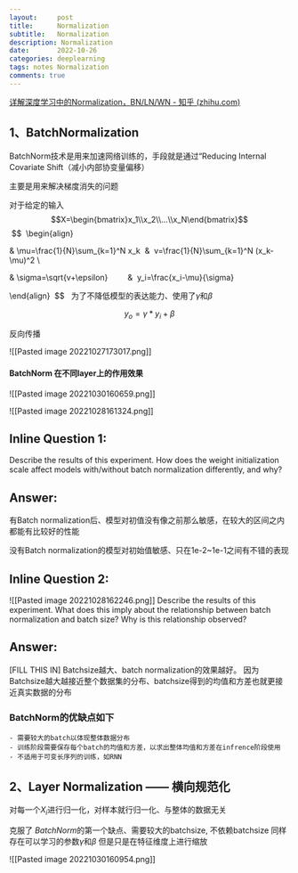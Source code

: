 ```yaml
---
layout:     post
title:      Normalization
subtitle:   Normalization
description: Normalization
date:       2022-10-26
categories: deeplearning
tags: notes Normalization
comments: true
---
```


[详解深度学习中的Normalization，BN/LN/WN - 知乎 (zhihu.com)](https://zhuanlan.zhihu.com/p/33173246)

## 1、BatchNormalization

BatchNorm技术是用来加速网络训练的，手段就是通过“Reducing Internal Covariate Shift（减小内部协变量偏移）

主要是用来解决梯度消失的问题

对于给定的输入 $$X=\begin{bmatrix}x_1\\x_2\\...\\x_N\end{bmatrix}$$
 $$
 \begin{align}

& \mu=\frac{1}{N}\sum_{k=1}^N x_k  &  v=\frac{1}{N}\sum_{k=1}^N (x_k-\mu)^2 \\

& \sigma=\sqrt{v+\epsilon}         &  y_i=\frac{x_i-\mu}{\sigma}

\end{align}
 $$
 
为了不降低模型的表达能力、使用了$\gamma$和$\beta$ 

$$y_o=\gamma * y_i + \beta$$

反向传播

![[Pasted image 20221027173017.png]]

#### BatchNorm 在不同layer上的作用效果

![[Pasted image 20221030160659.png]]

![[Pasted image 20221028161324.png]]

## Inline Question 1:

Describe the results of this experiment. How does the weight initialization scale affect models with/without batch normalization differently, and why?

## Answer:

有Batch normalization后、模型对初值没有像之前那么敏感，在较大的区间之内都能有比较好的性能

没有Batch normalization的模型对初始值敏感、只在1e-2~1e-1之间有不错的表现

## Inline Question 2:
![[Pasted image 20221028162246.png]]
Describe the results of this experiment. What does this imply about the relationship between batch normalization and batch size? Why is this relationship observed?


## Answer:

[FILL THIS IN]
Batchsize越大、batch normalization的效果越好。
因为Batchsize越大越接近整个数据集的分布、batchsize得到的均值和方差也就更接近真实数据的分布

### BatchNorm的优缺点如下
	- 需要较大的batch以体现整体数据分布
	- 训练阶段需要保存每个batch的均值和方差，以求出整体均值和方差在infrence阶段使用
	- 不适用于可变长序列的训练，如RNN
## 2、**Layer Normalization —— 横向规范化**

对每一个$X_i$进行归一化，对样本就行归一化、与整体的数据无关

克服了 *BatchNorm*的第一个缺点、需要较大的batchsize, 不依赖batchsize
同样存在可以学习的参数$\gamma$和$\beta$
但是只是在特征维度上进行缩放


![[Pasted image 20221030160954.png]]